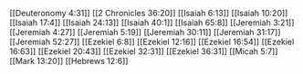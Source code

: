 [[Deuteronomy 4:31]]
[[2 Chronicles 36:20]]
[[Isaiah 6:13]]
[[Isaiah 10:20]]
[[Isaiah 17:4]]
[[Isaiah 24:13]]
[[Isaiah 40:1]]
[[Isaiah 65:8]]
[[Jeremiah 3:21]]
[[Jeremiah 4:27]]
[[Jeremiah 5:19]]
[[Jeremiah 30:11]]
[[Jeremiah 31:17]]
[[Jeremiah 52:27]]
[[Ezekiel 6:8]]
[[Ezekiel 12:16]]
[[Ezekiel 16:54]]
[[Ezekiel 16:63]]
[[Ezekiel 20:43]]
[[Ezekiel 32:31]]
[[Ezekiel 36:31]]
[[Micah 5:7]]
[[Mark 13:20]]
[[Hebrews 12:6]]
